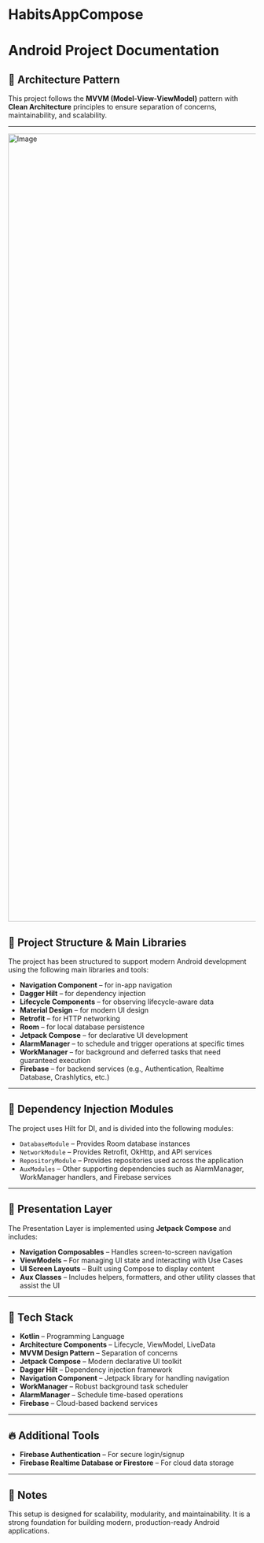 # HabitsAppCompose

# Android Project Documentation

## 📐 Architecture Pattern

This project follows the **MVVM (Model-View-ViewModel)** pattern with **Clean Architecture** principles to ensure separation of concerns, maintainability, and scalability.

---

<img width="2000" height="1600" alt="Image" src="https://github.com/user-attachments/assets/671b3e28-8867-48f7-86c4-ebfa5e729be6" />

## 📁 Project Structure & Main Libraries

The project has been structured to support modern Android development using the following main libraries and tools:

- **Navigation Component** – for in-app navigation
- **Dagger Hilt** – for dependency injection
- **Lifecycle Components** – for observing lifecycle-aware data
- **Material Design** – for modern UI design
- **Retrofit** – for HTTP networking
- **Room** – for local database persistence
- **Jetpack Compose** – for declarative UI development
- **AlarmManager** – to schedule and trigger operations at specific times
- **WorkManager** – for background and deferred tasks that need guaranteed execution
- **Firebase** – for backend services (e.g., Authentication, Realtime Database, Crashlytics, etc.)

---

## 🧩 Dependency Injection Modules

The project uses Hilt for DI, and is divided into the following modules:

- `DatabaseModule` – Provides Room database instances
- `NetworkModule` – Provides Retrofit, OkHttp, and API services
- `RepositoryModule` – Provides repositories used across the application
- `AuxModules` – Other supporting dependencies such as AlarmManager, WorkManager handlers, and Firebase services

---

## 🎨 Presentation Layer

The Presentation Layer is implemented using **Jetpack Compose** and includes:

- **Navigation Composables** – Handles screen-to-screen navigation
- **ViewModels** – For managing UI state and interacting with Use Cases
- **UI Screen Layouts** – Built using Compose to display content
- **Aux Classes** – Includes helpers, formatters, and other utility classes that assist the UI

---

## 🧪 Tech Stack

- **Kotlin** – Programming Language
- **Architecture Components** – Lifecycle, ViewModel, LiveData
- **MVVM Design Pattern** – Separation of concerns
- **Jetpack Compose** – Modern declarative UI toolkit
- **Dagger Hilt** – Dependency injection framework
- **Navigation Component** – Jetpack library for handling navigation
- **WorkManager** – Robust background task scheduler
- **AlarmManager** – Schedule time-based operations
- **Firebase** – Cloud-based backend services

---

## 🔥 Additional Tools

- **Firebase Authentication** – For secure login/signup
- **Firebase Realtime Database or Firestore** – For cloud data storage

---

## 📌 Notes

This setup is designed for scalability, modularity, and maintainability. It is a strong foundation for building modern, production-ready Android applications.
